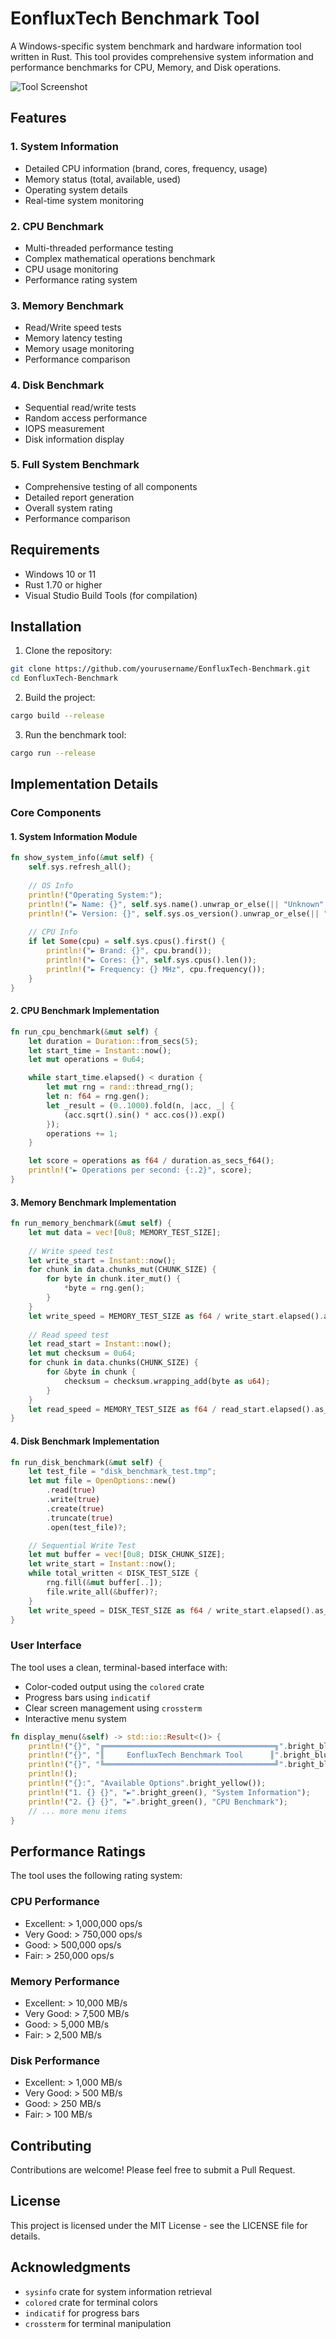 # EonfluxTech Benchmark Tool

A Windows-specific system benchmark and hardware information tool written in Rust. This tool provides comprehensive system information and performance benchmarks for CPU, Memory, and Disk operations.

![Tool Screenshot](screenshot.png)

## Features

### 1. System Information
- Detailed CPU information (brand, cores, frequency, usage)
- Memory status (total, available, used)
- Operating system details
- Real-time system monitoring

### 2. CPU Benchmark
- Multi-threaded performance testing
- Complex mathematical operations benchmark
- CPU usage monitoring
- Performance rating system

### 3. Memory Benchmark
- Read/Write speed tests
- Memory latency testing
- Memory usage monitoring
- Performance comparison

### 4. Disk Benchmark
- Sequential read/write tests
- Random access performance
- IOPS measurement
- Disk information display

### 5. Full System Benchmark
- Comprehensive testing of all components
- Detailed report generation
- Overall system rating
- Performance comparison

## Requirements

- Windows 10 or 11
- Rust 1.70 or higher
- Visual Studio Build Tools (for compilation)

## Installation

1. Clone the repository:
```bash
git clone https://github.com/yourusername/EonfluxTech-Benchmark.git
cd EonfluxTech-Benchmark
```

2. Build the project:
```bash
cargo build --release
```

3. Run the benchmark tool:
```bash
cargo run --release
```

## Implementation Details

### Core Components

#### 1. System Information Module
```rust
fn show_system_info(&mut self) {
    self.sys.refresh_all();
    
    // OS Info
    println!("Operating System:");
    println!("► Name: {}", self.sys.name().unwrap_or_else(|| "Unknown".to_string()));
    println!("► Version: {}", self.sys.os_version().unwrap_or_else(|| "Unknown".to_string()));
    
    // CPU Info
    if let Some(cpu) = self.sys.cpus().first() {
        println!("► Brand: {}", cpu.brand());
        println!("► Cores: {}", self.sys.cpus().len());
        println!("► Frequency: {} MHz", cpu.frequency());
    }
}
```

#### 2. CPU Benchmark Implementation
```rust
fn run_cpu_benchmark(&mut self) {
    let duration = Duration::from_secs(5);
    let start_time = Instant::now();
    let mut operations = 0u64;

    while start_time.elapsed() < duration {
        let mut rng = rand::thread_rng();
        let n: f64 = rng.gen();
        let _result = (0..1000).fold(n, |acc, _| {
            (acc.sqrt().sin() * acc.cos()).exp()
        });
        operations += 1;
    }

    let score = operations as f64 / duration.as_secs_f64();
    println!("► Operations per second: {:.2}", score);
}
```

#### 3. Memory Benchmark Implementation
```rust
fn run_memory_benchmark(&mut self) {
    let mut data = vec![0u8; MEMORY_TEST_SIZE];
    
    // Write speed test
    let write_start = Instant::now();
    for chunk in data.chunks_mut(CHUNK_SIZE) {
        for byte in chunk.iter_mut() {
            *byte = rng.gen();
        }
    }
    let write_speed = MEMORY_TEST_SIZE as f64 / write_start.elapsed().as_secs_f64() / 1024.0 / 1024.0;
    
    // Read speed test
    let read_start = Instant::now();
    let mut checksum = 0u64;
    for chunk in data.chunks(CHUNK_SIZE) {
        for &byte in chunk {
            checksum = checksum.wrapping_add(byte as u64);
        }
    }
    let read_speed = MEMORY_TEST_SIZE as f64 / read_start.elapsed().as_secs_f64() / 1024.0 / 1024.0;
}
```

#### 4. Disk Benchmark Implementation
```rust
fn run_disk_benchmark(&mut self) {
    let test_file = "disk_benchmark_test.tmp";
    let mut file = OpenOptions::new()
        .read(true)
        .write(true)
        .create(true)
        .truncate(true)
        .open(test_file)?;

    // Sequential Write Test
    let mut buffer = vec![0u8; DISK_CHUNK_SIZE];
    let write_start = Instant::now();
    while total_written < DISK_TEST_SIZE {
        rng.fill(&mut buffer[..]);
        file.write_all(&buffer)?;
    }
    let write_speed = DISK_TEST_SIZE as f64 / write_start.elapsed().as_secs_f64() / 1024.0 / 1024.0;
}
```

### User Interface

The tool uses a clean, terminal-based interface with:
- Color-coded output using the `colored` crate
- Progress bars using `indicatif`
- Clear screen management using `crossterm`
- Interactive menu system

```rust
fn display_menu(&self) -> std::io::Result<()> {
    println!("{}", "╔══════════════════════════════════════╗".bright_blue());
    println!("{}", "║     EonfluxTech Benchmark Tool      ║".bright_blue());
    println!("{}", "╚══════════════════════════════════════╝".bright_blue());
    println!();
    println!("{}:", "Available Options".bright_yellow());
    println!("1. {} {}", "►".bright_green(), "System Information");
    println!("2. {} {}", "►".bright_green(), "CPU Benchmark");
    // ... more menu items
}
```

## Performance Ratings

The tool uses the following rating system:

### CPU Performance
- Excellent: > 1,000,000 ops/s
- Very Good: > 750,000 ops/s
- Good: > 500,000 ops/s
- Fair: > 250,000 ops/s

### Memory Performance
- Excellent: > 10,000 MB/s
- Very Good: > 7,500 MB/s
- Good: > 5,000 MB/s
- Fair: > 2,500 MB/s

### Disk Performance
- Excellent: > 1,000 MB/s
- Very Good: > 500 MB/s
- Good: > 250 MB/s
- Fair: > 100 MB/s

## Contributing

Contributions are welcome! Please feel free to submit a Pull Request.

## License

This project is licensed under the MIT License - see the LICENSE file for details.

## Acknowledgments

- `sysinfo` crate for system information retrieval
- `colored` crate for terminal colors
- `indicatif` for progress bars
- `crossterm` for terminal manipulation 